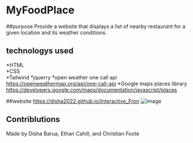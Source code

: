 # MyFoodPlace

##purpose 
Provide a website that displays a list of nearby restaurant for a given location and its weather conditions.

## technologys used 
*HTML  
*CSS  
*Tailwind
*jquerry
*open weather one call api
https://openweathermap.org/api/one-call-api
*Google maps places library 
https://developers.google.com/maps/documentation/javascript/places

##website
https://disha2022.github.io/Interactive_Fron
![image](https://user-images.githubusercontent.com/99444802/162042208-c1abc862-fa49-4200-9c9d-4953e2ff66a2.png)

## Contriblutions
Made by Disha Barua, Ethan Cahill, and Christian Foote
